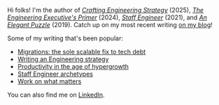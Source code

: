 Hi folks! I'm the author of
*[Crafting Engineering Strategy](https://www.amazon.com/Crafting-Engineering-Strategy-Thoughtful-Decisions/dp/B0FBRJY116)* (2025),
*[The Engineering Executive's Primer](https://www.amazon.com/Engineering-Executives-Primer-Will-Larson-ebook/dp/B0CV4QGPXD/)* (2024),
*[Staff Engineer](https://www.amazon.com/dp/B08RMSHYGG)* (2021),
and
*[An Elegant Puzzle](https://www.amazon.com/Elegant-Puzzle-Systems-Engineering-Management/dp/1732265186)* (2019).
Catch up on my most recent writing [on my blog](https://lethain.com/)!

Some of my writing that's been popular:

* [Migrations: the sole scalable fix to tech debt](https://lethain.com/migrations/)
* [Writing an Engineering strategy](https://lethain.com/eng-strategies/)
* [Productivity in the age of hypergrowth](https://lethain.com/productivity-in-the-age-of-hypergrowth/)
* [Staff Engineer archetypes](https://staffeng.com/guides/staff-archetypes/)
* [Work on what matters](https://staffeng.com/guides/work-on-what-matters/)

You can also find me on [LinkedIn](https://linkedin.com/in/will-larson-a44b543).
